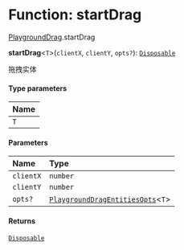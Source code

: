 # Function: startDrag

[PlaygroundDrag](/auto-docs/editor/modules/PlaygroundDrag.md).startDrag

**startDrag**<`T`>(`clientX`, `clientY`, `opts?`): [`Disposable`](/auto-docs/editor/interfaces/Disposable-1.md)

拖拽实体

#### Type parameters

| Name |
| :------ |
| `T` |

#### Parameters

| Name | Type |
| :------ | :------ |
| `clientX` | `number` |
| `clientY` | `number` |
| `opts?` | [`PlaygroundDragEntitiesOpts`](/auto-docs/editor/interfaces/PlaygroundDragEntitiesOpts.md)<`T`> |

#### Returns

[`Disposable`](/auto-docs/editor/interfaces/Disposable-1.md)
